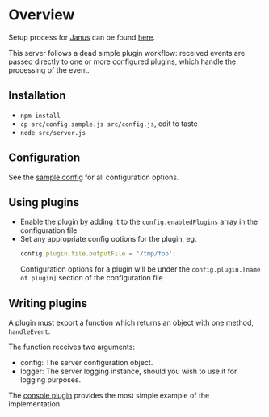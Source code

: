 # Overview

Setup process for [Janus](https://github.com/meetecho/janus-gateway) can be
found [here](http://www.meetecho.com/blog/event-handlers-a-practical-example).

This server follows a dead simple plugin workflow: received events are passed
directly to one or more configured plugins, which handle the processing of the
event.

## Installation
 - ```npm install```
 - ```cp src/config.sample.js src/config.js```, edit to taste
 - ```node src/server.js```

## Configuration

See the [sample config](src/config.sample.js) for all configuration options.

## Using plugins

 - Enable the plugin by adding it to the ```config.enabledPlugins``` array in
   the configuration file
 - Set any appropriate config options for the plugin, eg.
   ```javascript
   config.plugin.file.outputFile = '/tmp/foo';
   ```
   Configuration options for a plugin will be under the
   ```config.plugin.[name of plugin]``` section of the configuration file

## Writing plugins

A plugin must export a function which returns an object with one method,
```handleEvent```.

The function receives two arguments:

 - config: The server configuration object.
 - logger: The server logging instance, should you wish to use it for logging
           purposes.

The [console plugin](src/plugin/console.js) provides the most simple example
of the implementation.
